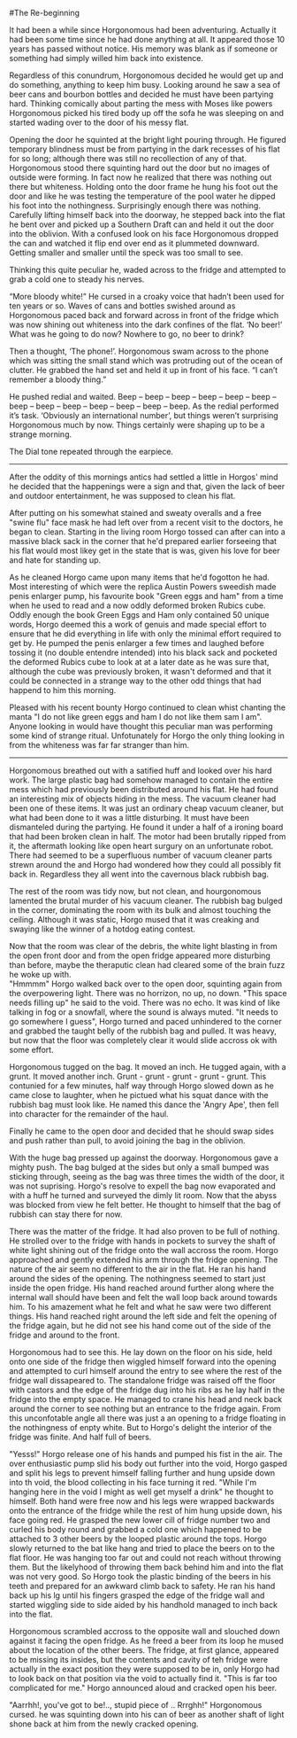 #The Re-beginning

It had been a while since Horgonomous had been adventuring. Actually it had been some time since he had done anything at all. It appeared those 10 years has passed without notice. His memory was blank as if someone or something had simply willed him back into existence.

Regardless of this conundrum, Horgonomous decided he would get up and do something, anything to keep him busy. Looking around he saw a sea of beer cans and bourbon bottles and decided he must have been partying hard. Thinking comically about parting the mess with Moses like powers Horgonomous picked his tired body up off the sofa he was sleeping on and started wading over to the door of his messy flat.

Opening the door he squinted at the bright light pouring through. He figured temporary blindness must be from partying in the dark recesses of his flat for so long; although there was still no recollection of any of that. Horgonomous stood there squinting hard out the door but no images of outside were forming. In fact now he realized that there was nothing out there but whiteness. Holding onto the door frame he hung his foot out the door and like he was testing the temperature of the pool water he dipped his foot into the nothingness. Surprisingly enough there was nothing. Carefully lifting himself back into the doorway, he stepped back into the flat he bent over and picked up a Southern Draft can and held it out the door into the oblivion. With a confused look on his face Horgonomous dropped the can and watched it flip end over end as it plummeted downward. Getting smaller and smaller until the speck was too small to see.

Thinking this quite peculiar he, waded across to the fridge and attempted to grab a cold one to steady his nerves.

“More bloody white!” He cursed in a croaky voice that hadn’t been used for ten years or so.
Waves of cans and bottles swished around as Horgonomous paced back and forward across in front of the fridge which was now shining out whiteness into the dark confines of the flat. ‘No beer!’ What was he going to do now? Nowhere to go, no beer to drink?

Then a thought, ‘The phone!’. Horgonomous swam across to the phone which was sitting the small stand which was protruding out of the ocean of clutter. He grabbed the hand set and held it up in front of his face.
“I can’t remember a bloody thing.”

He pushed redial and waited. Beep – beep – beep – beep – beep – beep – beep – beep – beep – beep – beep – beep – beep. As the redial performed it’s task. ‘Obviously an international number’, but things weren’t surprising Horgonomous much by now. Things certainly were shaping up to be a strange morning.

The Dial tone repeated through the earpiece.
 
----------
 
After the oddity of this mornings antics had settled a little in Horgos' mind  he decided that the happenings were a sign and that, given the lack of beer and outdoor entertainment, he was supposed to clean his flat.

After putting on his somewhat stained and sweaty overalls and a free "swine flu" face mask he had left over from a recent visit to the doctors, he began to clean. Starting in the living room Horgo tossed can after can into a massive black sack in the corner that he'd prepared earlier forseeing that his flat would most likey get in the state that is was, given his love for beer and hate for standing up.

As he cleaned Horgo came upon many items that he'd fogotton he had. Most interesting of which were the replica Austin Powers sweedish made penis enlarger pump, his favourite book "Green eggs and ham" from a time when he used to read and a now oddly deformed broken Rubics cube. Oddly enough the book Green Eggs and Ham only contained 50 unique words, Horgo deemed this a work of genuis and made special effort to ensure that he did everything in life with only the minimal effort required to get by. He pumped the penis enlarger a few times and laughed before tossing it (no double entendre intended) into his black sack and pocketed the deformed Rubics cube to look at at a later date as he was sure that, although the cube was previously broken, it wasn't deformed and that it could be connected in a strange way to the other odd things that had happend to him this morning.

Pleased with his recent bounty Horgo continued to clean whist chanting the manta "I do not like green eggs and ham I do not like them sam I am". Anyone looking in would have thought this peculiar man was performing some kind of strange ritual. Unfotunately for Horgo the only thing looking in from the whiteness was far far stranger than him. 

----------

Horgonomous breathed out with a satified huff and looked over his hard work. The large plastic bag had somehow managed to contain the entire mess which had previously been distributed around his flat. He had found an interesting mix of objects hiding in the mess. The vacuum cleaner had been one of these items. It was just an ordinary cheap vacuum cleaner, but what had been done to it was a little disturbing. It must have been dismanteled during the partying. He found it under a half of a  ironing board that had been broken clean in half. The motor had been brutally ripped from it, the aftermath looking like open heart surgury on an unfortunate robot. There had seemed to be a superfluous number of vacuum cleaner parts strewn around the and Horgo had wondered how they could all possibly fit back in. Regardless they all went into the cavernous black rubbish bag.

The rest of the room was tidy now, but not clean, and hourgonomous lamented the brutal murder of his vacuum cleaner. The rubbish bag bulged in the corner, dominating the room with its bulk and almost touching the ceiling. Although it was static, Horgo mused that it was creaking and swaying like the winner of a hotdog eating contest.

Now that the room was clear of the debris, the white light blasting in from the open front door and from the open fridge appeared more disturbing than before, maybe the theraputic clean had cleared some of the brain fuzz he woke up with.  
"Hmmmm" Horgo walked back over to the open door, squinting again from the overpowering light. There was no horrizon, no up, no down. "This space needs filling up" he said to the void. There was no echo. It was kind of like talking in fog or a snowfall, where the sound is always muted. "It needs to go somewhere I guess", Horgo turned and paced unhindered to the corner and grabbed the taught belly of the rubbish bag and pulled. It was heavy, but now that the floor was completely clear it would slide accross ok with some effort.

Horgonomous tugged on the bag. It moved an inch. He tugged again, with a grunt. It moved another inch. Grunt - grunt - grunt - grunt - grunt. This contunied for a few minutes, half way through Horgo slowed down as he came close to laughter, when he pictued what his squat dance with the rubbish bag must look like. He named this dance the 'Angry Ape', then fell into character for the remainder of the haul.

Finally he came to the open door and decided that he should swap sides and push rather than pull, to avoid joining the bag in the oblivion.

With the huge bag pressed up against the doorway. Horgonomous gave a mighty push. The bag bulged at the sides but only a small bumped was sticking through, seeing as the bag was three times the width of the door, it was not suprising. Horgo's resolve to expell the bag now evaporated and with a huff he turned and surveyed the dimly lit room. Now that the abyss was blocked from view he felt better. He thought to himself that the bag of rubbish can stay there for now.

There was the matter of the fridge. It had also proven to be full of nothing. He strolled over to the fridge with hands in pockets to survey the shaft of white light shining out of the fridge onto the wall accross the room. Horgo approached and gently extended his arm through the fridge opening. The nature of the air seem no different to the air in the flat. He ran his hand around the sides of the opening. The nothingness seemed to start just inside the open fridge. His hand reached around further along where the internal wall should have been and felt the wall loop back around towards him. To his amazement what he felt and what he saw were two different things. His hand reached right around the left side and felt the opening of the fridge again, but he did not see his hand come out of the side of the fridge and around to the front.

Horgonomous had to see this. He lay down on the floor on his side, held onto one side of the fridge then wiggled himself forward into the opening and attempted to curl himself around the entry to see where the rest of the fridge wall dissapeared to. The standalone fridge was raised off the floor with castors and the edge of the fridge dug into his ribs as he lay half in the fridge into the empty space. He managed to crane his head and neck back around the corner to see nothing but an entrance to the fridge again. From this unconfotable angle all there was just a an opening to a fridge floating in the nothingness of enpty white. But to Horgo's delight the interior of the fridge was finite. And half full of beers.

"Yesss!" Horgo release one of his hands and pumped his fist in the air. The over enthusiastic pump slid his body out further into the void, Horgo gasped and split his legs to prevent himself falling further and hung upside down into th void,  the blood collecting in his face turning it red. "While I'm hanging here in the void I might as well get myself a drink" he thought to himself. Both hand were free now and his legs were wrapped backwards onto the entrance of the fridge while the rest of him hung upside down, his face going red. He grasped the new lower cill of fridge number two and curled his body round and grabbed a cold one which happened to be attached to 3 other beers by the looped plastic around the tops.
Horgo slowly returned to the bat like hang and tried to place the beers on to the flat floor. He was hanging too far out and could not reach without throwing them. But the likelyhood of throwing them back behind him and into the flat was not very good. So Horgo took the plastic binding of the beers in his teeth and prepared for an awkward climb back to safety. He ran his hand back up his lg until his fingers grasped the edge of the fridge wall and started wiggling side to side aided by his handhold managed to inch back into the flat.

Horgonomous scrambled accross to the opposite wall and slouched down against it facing the open fridge. As he freed a beer from its loop he mused about the location of the other beers. The fridge, at first glance, appeared to be missing its insides, but the contents and cavity of teh fridge were actually in the exact position they were supposed to be in, only Horgo had to look back on that position via the void to actually find it.
"This is far too complicated for me." Horgo announced aloud and cracked open his beer.

"Aarrhh!, you've got to be!.., stupid piece of .. Rrrghh!" Horgonomous cursed. he was squinting down into his can of beer as another shaft of light shone back at him from the newly cracked opening.